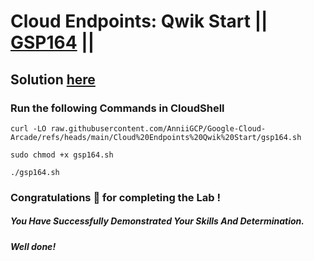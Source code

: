 # Cloud Endpoints: Qwik Start || [GSP164](https://www.cloudskillsboost.google/focuses/767?parent=catalog) ||

## Solution [here]()

### Run the following Commands in CloudShell

```
curl -LO raw.githubusercontent.com/AnniiGCP/Google-Cloud-Arcade/refs/heads/main/Cloud%20Endpoints%20Qwik%20Start/gsp164.sh

sudo chmod +x gsp164.sh

./gsp164.sh
```

### Congratulations 🎉 for completing the Lab !

##### *You Have Successfully Demonstrated Your Skills And Determination.*

#### *Well done!*

 

 
